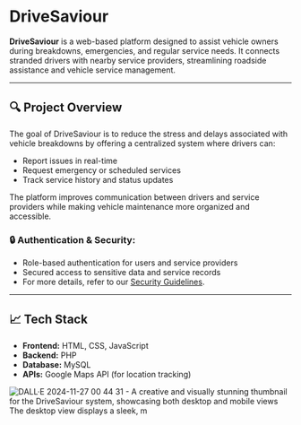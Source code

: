 # DriveSaviour

**DriveSaviour** is a web-based platform designed to assist vehicle owners during breakdowns, emergencies, and regular service needs. It connects stranded drivers with nearby service providers, streamlining roadside assistance and vehicle service management.

---

## 🔍 Project Overview

The goal of DriveSaviour is to reduce the stress and delays associated with vehicle breakdowns by offering a centralized system where drivers can:

- Report issues in real-time
- Request emergency or scheduled services
- Track service history and status updates

The platform improves communication between drivers and service providers while making vehicle maintenance more organized and accessible.

### 🔒 Authentication & Security:
- Role-based authentication for users and service providers  
- Secured access to sensitive data and service records  
- For more details, refer to our [Security Guidelines](./SECURITY.md).

---

## 📈 Tech Stack

- **Frontend:** HTML, CSS, JavaScript  
- **Backend:** PHP  
- **Database:** MySQL  
- **APIs:** Google Maps API (for location tracking)

![DALL·E 2024-11-27 00 44 31 - A creative and visually stunning thumbnail for the DriveSaviour system, showcasing both desktop and mobile views  The desktop view displays a sleek, m](https://github.com/user-attachments/assets/991efdd9-ba09-4674-98fe-3a609c68f2d3)
